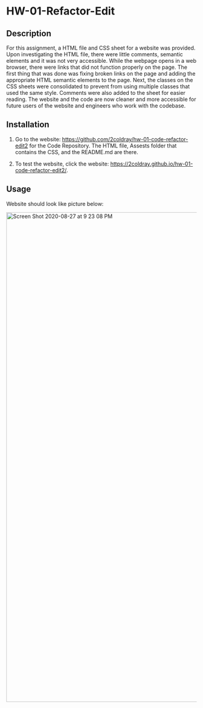 # HW-01-Refactor-Edit

## Description

For this assignment, a HTML file and CSS sheet for a website was provided. Upon investigating the HTML file, there were little comments, semantic elements and it was not very accessible. While the webpage opens in a web browser, there were links that did not function properly on the page. The first thing that was done was fixing broken links on the page and adding the appropriate HTML semantic elements to the page. Next, the classes on the CSS sheets were consolidated to prevent from using multiple classes that used the same style. Comments were also added to the sheet for easier reading. The website and the code are now cleaner and more accessible for future users of the website and engineers who work with the codebase.

## Installation

1. Go to the website: https://github.com/2coldray/hw-01-code-refactor-edit2 for the Code Repository. The HTML file, Assests folder that contains the CSS, and the README.md are there.

2. To test the website, click the website: https://2coldray.github.io/hw-01-code-refactor-edit2/.

## Usage 

Website should look like picture below:

<img width="1297" alt="Screen Shot 2020-08-27 at 9 23 08 PM" src="https://user-images.githubusercontent.com/60899926/91510666-bd3a7d00-e8ab-11ea-9e04-37feb05c21bd.png">

